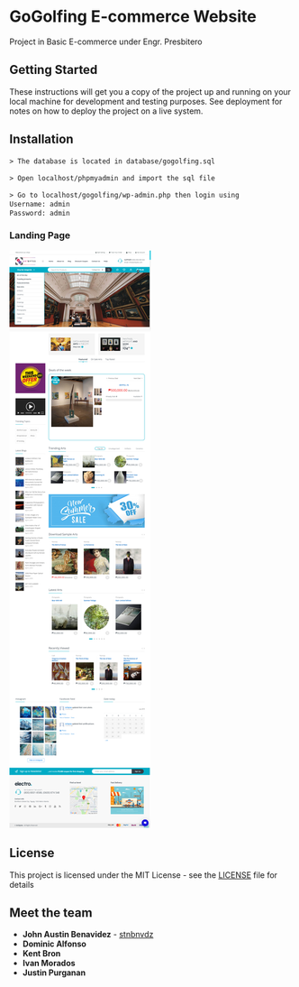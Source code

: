 
# GoGolfing E-commerce Website

Project in Basic E-commerce under Engr. Presbitero

## Getting Started

These instructions will get you a copy of the project up and running on your local machine for development and testing purposes. See deployment for notes on how to deploy the project on a live system.

## Installation
```
> The database is located in database/gogolfing.sql
```

```
> Open localhost/phpmyadmin and import the sql file
```

```
> Go to localhost/gogolfing/wp-admin.php then login using 
Username: admin
Password: admin
```

### Landing Page
![](screenshot/landingpage1.png)

## License

This project is licensed under the MIT License - see the [LICENSE](https://en.wikipedia.org/wiki/MIT_License) file for details

## Meet the team

* **John Austin Benavidez** - [stnbnvdz](https://github.com/stnbnvdz)
* **Dominic Alfonso**
* **Kent Bron**
* **Ivan Morados**
* **Justin Purganan**
